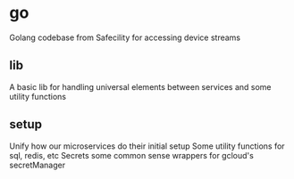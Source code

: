 # go
Golang codebase from Safecility for accessing device streams

## lib
A basic lib for handling universal elements between services and some utility functions

## setup 
Unify how our microservices do their initial setup 
Some utility functions for sql, redis, etc
Secrets some common sense wrappers for gcloud's secretManager
